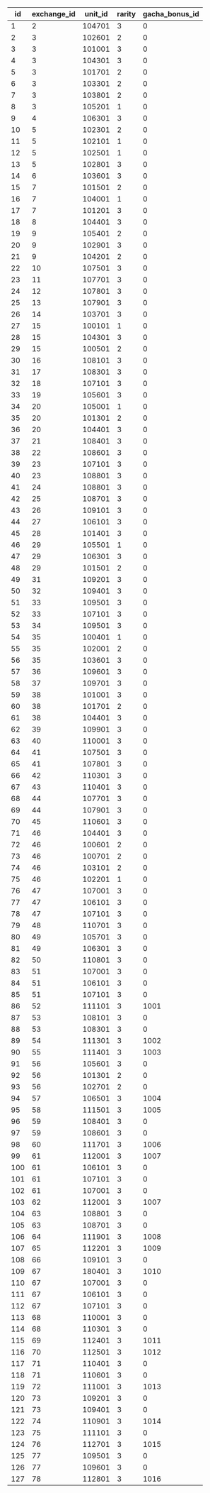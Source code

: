 |id|exchange_id|unit_id|rarity|gacha_bonus_id|
| --- | --- | --- | --- | --- |
|1|2|104701|3|0|
|2|3|102601|2|0|
|3|3|101001|3|0|
|4|3|104301|3|0|
|5|3|101701|2|0|
|6|3|103301|2|0|
|7|3|103801|2|0|
|8|3|105201|1|0|
|9|4|106301|3|0|
|10|5|102301|2|0|
|11|5|102101|1|0|
|12|5|102501|1|0|
|13|5|102801|3|0|
|14|6|103601|3|0|
|15|7|101501|2|0|
|16|7|104001|1|0|
|17|7|101201|3|0|
|18|8|104401|3|0|
|19|9|105401|2|0|
|20|9|102901|3|0|
|21|9|104201|2|0|
|22|10|107501|3|0|
|23|11|107701|3|0|
|24|12|107801|3|0|
|25|13|107901|3|0|
|26|14|103701|3|0|
|27|15|100101|1|0|
|28|15|104301|3|0|
|29|15|100501|2|0|
|30|16|108101|3|0|
|31|17|108301|3|0|
|32|18|107101|3|0|
|33|19|105601|3|0|
|34|20|105001|1|0|
|35|20|101301|2|0|
|36|20|104401|3|0|
|37|21|108401|3|0|
|38|22|108601|3|0|
|39|23|107101|3|0|
|40|23|108801|3|0|
|41|24|108801|3|0|
|42|25|108701|3|0|
|43|26|109101|3|0|
|44|27|106101|3|0|
|45|28|101401|3|0|
|46|29|105501|1|0|
|47|29|106301|3|0|
|48|29|101501|2|0|
|49|31|109201|3|0|
|50|32|109401|3|0|
|51|33|109501|3|0|
|52|33|107101|3|0|
|53|34|109501|3|0|
|54|35|100401|1|0|
|55|35|102001|2|0|
|56|35|103601|3|0|
|57|36|109601|3|0|
|58|37|109701|3|0|
|59|38|101001|3|0|
|60|38|101701|2|0|
|61|38|104401|3|0|
|62|39|109901|3|0|
|63|40|110001|3|0|
|64|41|107501|3|0|
|65|41|107801|3|0|
|66|42|110301|3|0|
|67|43|110401|3|0|
|68|44|107701|3|0|
|69|44|107901|3|0|
|70|45|110601|3|0|
|71|46|104401|3|0|
|72|46|100601|2|0|
|73|46|100701|2|0|
|74|46|103101|2|0|
|75|46|102201|1|0|
|76|47|107001|3|0|
|77|47|106101|3|0|
|78|47|107101|3|0|
|79|48|110701|3|0|
|80|49|105701|3|0|
|81|49|106301|3|0|
|82|50|110801|3|0|
|83|51|107001|3|0|
|84|51|106101|3|0|
|85|51|107101|3|0|
|86|52|111101|3|1001|
|87|53|108101|3|0|
|88|53|108301|3|0|
|89|54|111301|3|1002|
|90|55|111401|3|1003|
|91|56|105601|3|0|
|92|56|101301|2|0|
|93|56|102701|2|0|
|94|57|106501|3|1004|
|95|58|111501|3|1005|
|96|59|108401|3|0|
|97|59|108601|3|0|
|98|60|111701|3|1006|
|99|61|112001|3|1007|
|100|61|106101|3|0|
|101|61|107101|3|0|
|102|61|107001|3|0|
|103|62|112001|3|1007|
|104|63|108801|3|0|
|105|63|108701|3|0|
|106|64|111901|3|1008|
|107|65|112201|3|1009|
|108|66|109101|3|0|
|109|67|180401|3|1010|
|110|67|107001|3|0|
|111|67|106101|3|0|
|112|67|107101|3|0|
|113|68|110001|3|0|
|114|68|110301|3|0|
|115|69|112401|3|1011|
|116|70|112501|3|1012|
|117|71|110401|3|0|
|118|71|110601|3|0|
|119|72|111001|3|1013|
|120|73|109201|3|0|
|121|73|109401|3|0|
|122|74|110901|3|1014|
|123|75|111101|3|0|
|124|76|112701|3|1015|
|125|77|109501|3|0|
|126|77|109601|3|0|
|127|78|112801|3|1016|